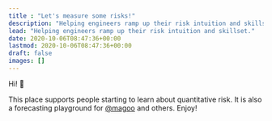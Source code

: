 ```yaml
---
title : "Let's measure some risks!"
description: "Helping engineers ramp up their risk intuition and skillset."
lead: "Helping engineers ramp up their risk intuition and skillset."
date: 2020-10-06T08:47:36+00:00
lastmod: 2020-10-06T08:47:36+00:00
draft: false
images: []
---
```


Hi! 👋 

This place supports people starting to learn about quantitative risk. It is also a forecasting playground for [@magoo](https://www.twitter.com/magoo) and others. Enjoy!